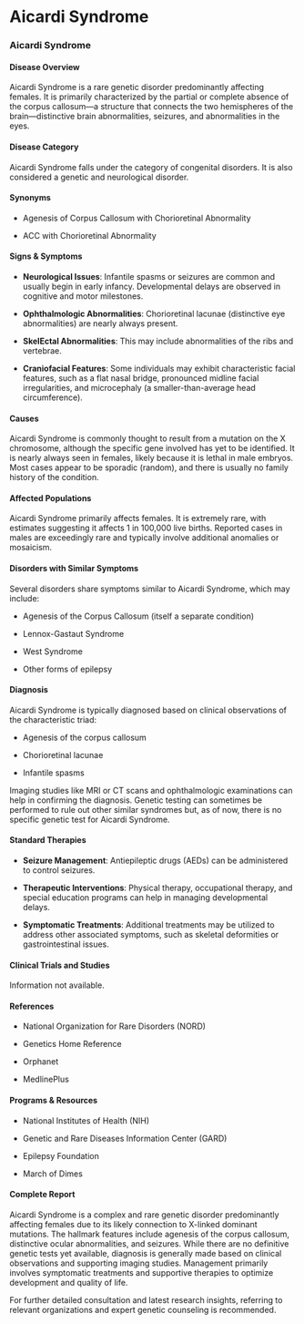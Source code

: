 # Aicardi Syndrome
### Aicardi Syndrome

#### Disease Overview
Aicardi Syndrome is a rare genetic disorder predominantly affecting females. It is primarily characterized by the partial or complete absence of the corpus callosum—a structure that connects the two hemispheres of the brain—distinctive brain abnormalities, seizures, and abnormalities in the eyes.

#### Disease Category
Aicardi Syndrome falls under the category of congenital disorders. It is also considered a genetic and neurological disorder.

#### Synonyms 
- Agenesis of Corpus Callosum with Chorioretinal Abnormality
- ACC with Chorioretinal Abnormality

#### Signs & Symptoms
- **Neurological Issues**: Infantile spasms or seizures are common and usually begin in early infancy. Developmental delays are observed in cognitive and motor milestones.
- **Ophthalmologic Abnormalities**: Chorioretinal lacunae (distinctive eye abnormalities) are nearly always present.
- **SkelEctal Abnormalities**: This may include abnormalities of the ribs and vertebrae.
- **Craniofacial Features**: Some individuals may exhibit characteristic facial features, such as a flat nasal bridge, pronounced midline facial irregularities, and microcephaly (a smaller-than-average head circumference).

#### Causes
Aicardi Syndrome is commonly thought to result from a mutation on the X chromosome, although the specific gene involved has yet to be identified. It is nearly always seen in females, likely because it is lethal in male embryos. Most cases appear to be sporadic (random), and there is usually no family history of the condition.

#### Affected Populations
Aicardi Syndrome primarily affects females. It is extremely rare, with estimates suggesting it affects 1 in 100,000 live births. Reported cases in males are exceedingly rare and typically involve additional anomalies or mosaicism.

#### Disorders with Similar Symptoms
Several disorders share symptoms similar to Aicardi Syndrome, which may include:
- Agenesis of the Corpus Callosum (itself a separate condition)
- Lennox-Gastaut Syndrome
- West Syndrome
- Other forms of epilepsy

#### Diagnosis
Aicardi Syndrome is typically diagnosed based on clinical observations of the characteristic triad:
- Agenesis of the corpus callosum
- Chorioretinal lacunae
- Infantile spasms

Imaging studies like MRI or CT scans and ophthalmologic examinations can help in confirming the diagnosis. Genetic testing can sometimes be performed to rule out other similar syndromes but, as of now, there is no specific genetic test for Aicardi Syndrome.

#### Standard Therapies
- **Seizure Management**: Antiepileptic drugs (AEDs) can be administered to control seizures.
- **Therapeutic Interventions**: Physical therapy, occupational therapy, and special education programs can help in managing developmental delays.
- **Symptomatic Treatments**: Additional treatments may be utilized to address other associated symptoms, such as skeletal deformities or gastrointestinal issues.

#### Clinical Trials and Studies
Information not available.

#### References
- National Organization for Rare Disorders (NORD)
- Genetics Home Reference
- Orphanet
- MedlinePlus

#### Programs & Resources
- National Institutes of Health (NIH)
- Genetic and Rare Diseases Information Center (GARD)
- Epilepsy Foundation
- March of Dimes

#### Complete Report
Aicardi Syndrome is a complex and rare genetic disorder predominantly affecting females due to its likely connection to X-linked dominant mutations. The hallmark features include agenesis of the corpus callosum, distinctive ocular abnormalities, and seizures. While there are no definitive genetic tests yet available, diagnosis is generally made based on clinical observations and supporting imaging studies. Management primarily involves symptomatic treatments and supportive therapies to optimize development and quality of life.

For further detailed consultation and latest research insights, referring to relevant organizations and expert genetic counseling is recommended.
